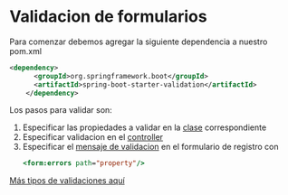 # Validacion de formularios 
Para comenzar debemos agregar la siguiente dependencia a nuestro pom.xml
``` xml
<dependency>
      <groupId>org.springframework.boot</groupId>
      <artifactId>spring-boot-starter-validation</artifactId>
    </dependency>
```

Los pasos para validar son:

1) Especificar las propiedades a validar en la [clase](src/main/java/dominio/Alumno.java) correspondiente
2) Especificar validacion en el [controller](src/main/java/dominio/controller/AlumnoController.java)
3) Especificar el [mensaje de validacion](src/main/webapp/WEB-INF/view/AlumnoFormulario.jsp) en el formulario de registro con
   ``` jsp
   <form:errors path="property"/>
   ```

[Más tipos de validaciones aquí](https://medium.com/@himani.prasad016/validations-in-spring-boot-e9948aa6286b)

